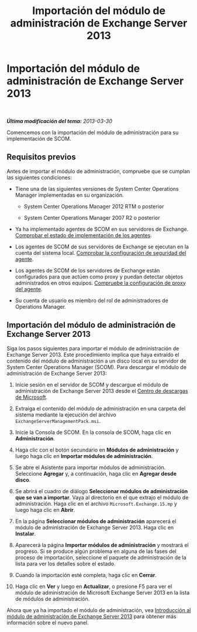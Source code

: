 ﻿---
title: Importación del módulo de administración de Exchange Server 2013
TOCTitle: Importación del módulo de administración de Exchange Server 2013
ms:assetid: dc929928-61b8-448b-9ae5-d3fa73a18ee9
ms:mtpsurl: https://technet.microsoft.com/es-es/library/Dn195914(v=EXCHG.150)
ms:contentKeyID: 53181937
ms.date: 04/03/2015
mtps_version: v=EXCHG.150
ms.translationtype: HT
---

# Importación del módulo de administración de Exchange Server 2013

 

_**Última modificación del tema:**   2013-03-30_

Comencemos con la importación del módulo de administración para su implementación de SCOM.

## Requisitos previos

Antes de importar el módulo de administración, compruebe que se cumplan las siguientes condiciones:

  - Tiene una de las siguientes versiones de System Center Operations Manager implementadas en su organización.
    
      - System Center Operations Manager 2012 RTM o posterior
    
      - System Center Operations Manager 2007 R2 o posterior

  - Ya ha implementado agentes de SCOM en sus servidores de Exchange. [Comprobar el estado de implementación de los agentes](procedures-related-to-deployment.md).

  - Los agentes de SCOM de sus servidores de Exchange se ejecutan en la cuenta del sistema local. [Comprobar la configuración de seguridad del agente](procedures-related-to-deployment.md).

  - Los agentes de SCOM de los servidores de Exchange están configurados para que actúen como proxy y puedan detectar objetos administrados en otros equipos. [Compruebe la configuración de proxy del agente](procedures-related-to-deployment.md).

  - Su cuenta de usuario es miembro del rol de administradores de Operations Manager.

## Importación del módulo de administración de Exchange Server 2013

Siga los pasos siguientes para importar el módulo de administración de Exchange Server 2013. Este procedimiento implica que haya extraído el contenido del módulo de administración a un disco local en su servidor de System Center Operations Manager (SCOM). Para descargar el módulo de administración de Exchange Server 2013:

1.  Inicie sesión en el servidor de SCOM y descargue el módulo de administración de Exchange Server 2013 desde el [Centro de descargas de Microsoft](http://go.microsoft.com/fwlink/p/?linkid=268587).

2.  Extraiga el contenido del módulo de administración en una carpeta del sistema mediante la ejecución del archivo `ExchangeServerManagementPack.msi`.

3.  Inicie la Consola de SCOM. En la consola de SCOM, haga clic en **Administración**.

4.  Haga clic con el botón secundario en **Módulos de administración** y luego haga clic en **Importar módulos de administración**.

5.  Se abre el Asistente para importar módulos de administración. Seleccione **Agregar** y, a continuación, haga clic en **Agregar desde disco**.

6.  Se abrirá el cuadro de diálogo **Seleccionar módulos de administración que se van a importar**. Vaya al directorio en el que extrajo el módulo de administración. Haga clic en el archivo `Microsoft.Exchange.15.mp` y luego haga clic en **Abrir**.

7.  En la página **Seleccionar módulos de administración** aparecerá el módulo de administración de Exchange Server 2013. Haga clic en **Instalar**.

8.  Aparecerá la página **Importar módulos de administración** y mostrará el progreso. Si se produce algún problema en alguna de las fases del proceso de importación, seleccione el paquete de administración de la lista para ver los detalles sobre el estado.

9.  Cuando la importación esté completa, haga clic en **Cerrar**.

10. Haga clic en **Ver** y luego en **Actualizar**, o presione F5 para ver el módulo de administración de Microsoft Exchange Server 2013 en la lista de módulos de administración.

Ahora que ya ha importado el módulo de administración, vea [Introducción al módulo de administración de Exchange Server 2013](getting-started-with-exchange-server-2013-management-pack.md) para obtener más información sobre el nuevo panel.

